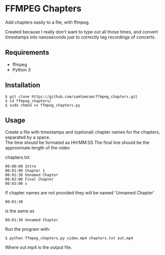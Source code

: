 # FFMPEG Chapters

Add chapters easily to a file, with ffmpeg.

Created because I really don't want to type out all those times, and convert timestamps into nanoseconds just to correctly tag recordings of concerts.

## Requirements

* ffmpeg
* Python 3

## Installation

    $ git clone https://github.com/samtomcom/ffmpeg_chapters.git
    $ cd ffmpeg_chapters/
    $ sudo chmod +x ffmpeg_chapters.py

## Usage

Create a file with timestamps and (optional) chapter names for the chapters, separated by a space.  
The time should be formated as HH:MM:SS
The final line should be the approximate length of the video

chapters.txt

    00:00:00 Intro
    00:01:00 Chapter 1
    00:01:30 Unnamed Chapter
    00:02:00 Final Chapter
    00:03:00 x

If chapter names are not provided they will be named 'Unnamed Chapter'

    00:01:30

is the same as

    00:01:30 Unnamed Chapter

Run the program with:

    $ python ffmpeg_chapters.py video.mp4 chapters.txt out.mp4

Where out.mp4 is the output file.
